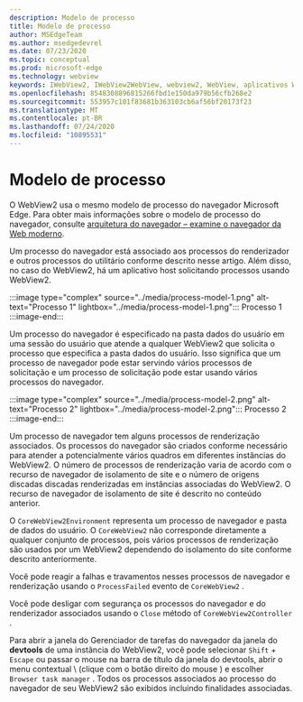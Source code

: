 ```yaml
---
description: Modelo de processo
title: Modelo de processo
author: MSEdgeTeam
ms.author: msedgedevrel
ms.date: 07/23/2020
ms.topic: conceptual
ms.prod: microsoft-edge
ms.technology: webview
keywords: IWebView2, IWebView2WebView, webview2, WebView, aplicativos WPF, WPF, Edge, ICoreWebView2, ICoreWebView2Host, controle do navegador, HTML Edge
ms.openlocfilehash: 8548308896815266fbd1e150da979b56cfb268e2
ms.sourcegitcommit: 553957c101f83681b363103cb6af56bf20173f23
ms.translationtype: MT
ms.contentlocale: pt-BR
ms.lasthandoff: 07/24/2020
ms.locfileid: "10895531"
---
```

# Modelo de processo  

O WebView2 usa o mesmo modelo de processo do navegador Microsoft Edge.  Para obter mais informações sobre o modelo de processo do navegador, consulte [arquitetura do navegador – examine o navegador da Web moderno][GoogleDeveloperWebUpdates201809InsideBrowserPart1BrowserArchitecture]. 

Um processo do navegador está associado aos processos do renderizador e outros processos do utilitário conforme descrito nesse artigo.  Além disso, no caso do WebView2, há um aplicativo host solicitando processos usando WebView2.  

:::image type="complex" source="../media/process-model-1.png" alt-text="Processo 1" lightbox="../media/process-model-1.png":::
   Processo 1  
:::image-end:::  

Um processo do navegador é especificado na pasta dados do usuário em uma sessão do usuário que atende a qualquer WebView2 que solicita o processo que especifica a pasta dados do usuário.  Isso significa que um processo de navegador pode estar servindo vários processos de solicitação e um processo de solicitação pode estar usando vários processos do navegador.  

:::image type="complex" source="../media/process-model-2.png" alt-text="Processo 2" lightbox="../media/process-model-2.png":::
   Processo 2  
:::image-end:::  

Um processo de navegador tem alguns processos de renderização associados.  Os processos do navegador são criados conforme necessário para atender a potencialmente vários quadros em diferentes instâncias do WebView2.  O número de processos de renderização varia de acordo com o recurso de navegador de isolamento de site e o número de origens discadas discadas renderizadas em instâncias associadas do WebView2.  O recurso de navegador de isolamento de site é descrito no conteúdo anterior.  

O `CoreWebView2Environment` representa um processo de navegador e pasta de dados do usuário.  O `CoreWebView2` não corresponde diretamente a qualquer conjunto de processos, pois vários processos de renderização são usados por um WebView2 dependendo do isolamento do site conforme descrito anteriormente.  

Você pode reagir a falhas e travamentos nesses processos de navegador e renderização usando o `ProcessFailed` evento de `CoreWebView2` .  

Você pode desligar com segurança os processos do navegador e do renderizador associados usando o `Close` método of `CoreWebView2Controller` .  

Para abrir a janela do Gerenciador de tarefas do navegador da janela do **devtools** de uma instância do WebView2, você pode selecionar `Shift` + `Escape` ou passar o mouse na barra de título da janela do devtools, abrir o menu contextual \ (clique com o botão direito do mouse \) e escolher `Browser task manager` .  Todos os processos associados ao processo do navegador de seu WebView2 são exibidos incluindo finalidades associadas.  

<!-- links -->  

[GoogleDeveloperWebUpdates201809InsideBrowserPart1BrowserArchitecture]: https://developers.google.com/web/updates/2018/09/inside-browser-part1#browser-architecture "Arquitetura do navegador – veja dentro do navegador da Web moderno (parte 1)"  
